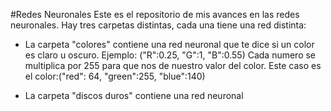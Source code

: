 #Redes Neuronales
Este es el repositorio de mis avances en las redes neuronales.
Hay tres carpetas distintas, cada una tiene una red distinta:

- La carpeta "colores" contiene una red neuronal que te dice si un color es claro u oscuro. 
   Ejemplo: ("R":0.25, "G":1, "B":0.55) Cada numero se multiplica por 255 para que nos de nuestro valor del color. Este caso es el color:("red": 64, "green":255, "blue":140)

- La carpeta "discos duros" contiene una red neuronal 
